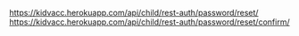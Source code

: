 


https://kidvacc.herokuapp.com/api/child/rest-auth/password/reset/
https://kidvacc.herokuapp.com/api/child/rest-auth/password/reset/confirm/